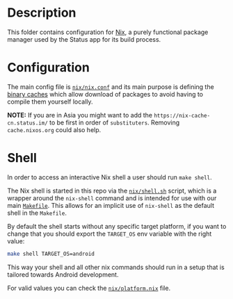 # Description

This folder contains configuration for [Nix](https://nixos.org/), a purely functional package manager used by the Status app for its build process.

# Configuration

The main config file is [`nix/nix.conf`](/nix/nix.conf) and its main purpose is defining the [binary caches](https://nixos.org/nix/manual/#ch-basic-package-mgmt) which allow download of packages to avoid having to compile them yourself locally.

__NOTE:__ If you are in Asia you might want to add the `https://nix-cache-cn.status.im/` to be first in order of `substituters`. Removing `cache.nixos.org` could also help.

# Shell

In order to access an interactive Nix shell a user should run `make shell`.

The Nix shell is started in this repo via the [`nix/shell.sh`](/nix/shell.sh) script, which is a wrapper around the `nix-shell` command and is intended for use with our main [`Makefile`](/Makefile). This allows for an implicit use of `nix-shell` as the default shell in the `Makefile`.

By default the shell starts without any specific target platform, if you want to change that you should export the `TARGET_OS` env variable with the right value:

```bash
make shell TARGET_OS=android
```
This way your shell and all other nix commands should run in a setup that is tailored towards Android development.

For valid values you can check the [`nix/platform.nix`](/nix/platform.nix) file.
